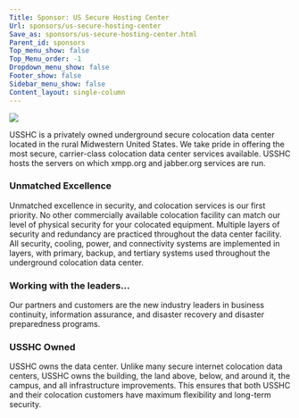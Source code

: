 ```yaml
---
Title: Sponsor: US Secure Hosting Center
Url: sponsors/us-secure-hosting-center
Save_as: sponsors/us-secure-hosting-center.html
Parent_id: sponsors
Top_menu_show: false
Top_Menu_order: -1
Dropdown_menu_show: false
Footer_show: false
Sidebar_menu_show: false
Content_layout: single-column
---
```


![](/images/logos/usshc.png)

USSHC is a privately owned underground secure colocation data center located in the rural Midwestern United States. We take pride in offering the most secure, carrier-class colocation data center services available. USSHC hosts the servers on which xmpp.org and jabber.org services are run.

### Unmatched Excellence

Unmatched excellence in security, and colocation services is our first priority. No other commercially available colocation facility can match our level of physical security for your colocated equipment. Multiple layers of security and redundancy are practiced throughout the data center facility. All security, cooling, power, and connectivity systems are implemented in layers, with primary, backup, and tertiary systems used throughout the underground colocation data center.

### Working with the leaders…

Our partners and customers are the new industry leaders in business continuity, information assurance, and disaster recovery and disaster preparedness programs.

### USSHC Owned

USSHC owns the data center. Unlike many secure internet colocation data centers, USSHC owns the building, the land above, below, and around it, the campus, and all infrastructure improvements. This ensures that both USSHC and their colocation customers have maximum flexibility and long-term security.
